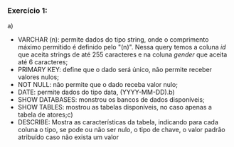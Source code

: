 ### Exercício 1:
a)
- VARCHAR (n): permite dados do tipo string, onde o comprimento máximo permitido é definido pelo "(n)". Nessa query temos a coluna *id* que aceita strings de até 255 caracteres e na coluna *gender* que aceita até 6 caracteres;
- PRIMARY KEY: define que o dado será único, não permite receber valores nulos;
- NOT NULL: não permite que o dado receba valor nulo;
- DATE: permite dados do tipo data, (YYYY-MM-DD).b)
- SHOW DATABASES: monstrou os bancos de dados disponíveis;
- SHOW TABLES: mostrou as tabelas disponíveis, no caso apenas a tabela de atores;c)
- DESCRIBE: Mostra as características da tabela, indicando para cada coluna o tipo, se pode ou não ser nulo, o tipo de chave, o valor padrão atribuído caso não exista um valor